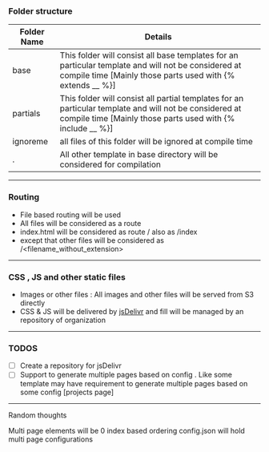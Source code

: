### Folder structure

| Folder Name  | Details |
|--------|--------|
| base | This folder will consist all base templates for an particular template and will not be considered at compile time  [Mainly those parts used with {% extends __ %}] |
| partials | This folder will consist all partial templates for an particular template and will not be considered at compile time [Mainly those parts used with {% include __ %}]|
| ignoreme | all files of this folder will be ignored at compile time |
| . | All other template in base directory will be considered for compilation |

---
### Routing 
- File based routing will be used
- All files will be considered as a route
- index.html will be considered as route / also as /index
- except that other files will be considered as /<filename_without_extension>

---
### CSS , JS and other static files
- Images or other files : All images and other files will be served from S3 directly
- CSS & JS will be delivered by [jsDelivr](https://www.jsdelivr.com/) and fill will be managed by an repository of organization
---
 
### TODOS
- [ ] Create a repository for jsDelivr
- [ ] Support to generate multiple pages based on config . Like some template may have requirement to generate multiple pages based on some config [projects page]

----
Random thoughts

Multi page elements will be 0 index based ordering
config.json will hold multi page configurations